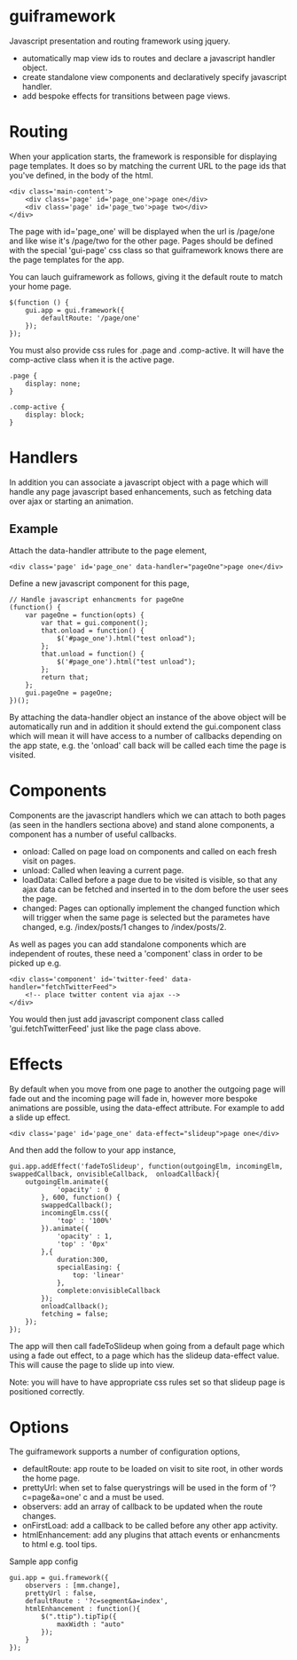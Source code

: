 guiframework
=============

Javascript presentation and routing framework using jquery.

- automatically map view ids to routes and declare a javascript handler object.
- create standalone view components and declaratively specify javascript handler.
- add bespoke effects for transitions between page views.

Routing
=============

When your application starts, the framework is responsible for displaying page templates. It does so by matching the current URL to the page ids that you've defined, in the body of the html.
    
    <div class='main-content'>
        <div class='page' id='page_one'>page one</div>
        <div class='page' id='page_two'>page two</div>
    </div>

The page with id='page_one' will be displayed when the url is /page/one and like wise it's /page/two for the other page. Pages should be defined with the special 'gui-page' css class so that guiframework knows there are the page templates for the app.


You can lauch guiframework as follows, giving it the default route to match your home page.

    $(function () {
        gui.app = gui.framework({
            defaultRoute: '/page/one'
        });
    });
    
You must also provide css rules for .page and .comp-active. It will have the comp-active class when it is the active page.

    .page {
        display: none;
    }

    .comp-active {
        display: block;
    }
    
Handlers
=============

In addition you can associate a javascript object with a page which will handle any page javascript based enhancements, such as fetching data over ajax or starting an animation.

Example
------------

Attach the data-handler attribute to the page element,

    <div class='page' id='page_one' data-handler="pageOne">page one</div>
    
Define a new javascript component for this page,

    // Handle javascript enhancments for pageOne
    (function() {
        var pageOne = function(opts) {
            var that = gui.component();
            that.onload = function() {
                $('#page_one').html("test onload");
            };
            that.unload = function() {
                $('#page_one').html("test unload");
            };
            return that;
        };
        gui.pageOne = pageOne;
    })();

By attaching the data-handler object an instance of the above object will be automatically run and in addition it should extend the gui.component class which will mean it will have access to a number of callbacks depending on the app state, e.g. the 'onload' call back will be called each time the page is visited.


Components
=============

Components are the javascript handlers which we can attach to both pages (as seen in the handlers sectiona above) and stand alone components, a component has a number of useful callbacks.

- onload: Called on page load on components and called on each fresh visit on pages.
- unload: Called when leaving a current page.
- loadData: Called before a page due to be visited is visible, so that any ajax data can be fetched and inserted in to the dom before the user sees the page.
- changed: Pages can optionally implement the changed function which will trigger when the same page is selected but the parametes have changed, e.g. /index/posts/1 changes to /index/posts/2.

As well as pages you can add standalone components which are independent of routes, these need a 'component' class in order to be picked up e.g.

    <div class='component' id='twitter-feed' data-handler="fetchTwitterFeed">
        <!-- place twitter content via ajax -->
    </div>

You would then just add javascript component class called 'gui.fetchTwitterFeed' just like the page class above.


Effects
=============

By default when you move from one page to another the outgoing page will fade out and the incoming page will fade in, however more bespoke animations are possible, using the data-effect attribute. For example to add a slide up effect.

    <div class='page' id='page_one' data-effect="slideup">page one</div>
    
And then add the follow to your app instance,

    gui.app.addEffect('fadeToSlideup', function(outgoingElm, incomingElm, swappedCallback, onvisibleCallback,  onloadCallback){
        outgoingElm.animate({
                'opacity' : 0
            }, 600, function() {
            swappedCallback();
            incomingElm.css({
                'top' : '100%'
            }).animate({
                'opacity' : 1,
                'top' : '0px'
            },{
                duration:300,
                specialEasing: {
                    top: 'linear'
                },
                complete:onvisibleCallback
            });
            onloadCallback();
            fetching = false;
        });
    });

The app will then call fadeToSlideup when going from a default page which using a fade out effect, to a page which has the slideup data-effect value. This will cause the page to slide up into view.

Note: you will have to have appropriate css rules set so that slideup page is positioned correctly.

Options
=============

The guiframework supports a number of configuration options,

- defaultRoute: app route to be loaded on visit to site root, in other words the home page.
- prettyUrl: when set to false querystrings will be used in the form of '?c=page&a=one' c and a must be used.
- observers: add an array of callback to be updated when the route changes.
- onFirstLoad: add a callback to be called before any other app activity.
- htmlEnhancement: add any plugins that attach events or enhancments to html e.g. tool tips.


Sample app config

    gui.app = gui.framework({
		observers : [mm.change],
        prettyUrl : false,
        defaultRoute : '?c=segment&a=index',
        htmlEnhancement : function(){
            $(".ttip").tipTip({
                maxWidth : "auto"
            });
        }
	});
